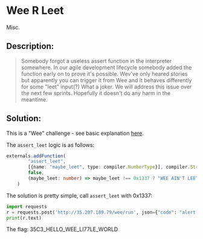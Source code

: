 # Wee R Leet
Misc.

## Description:
> Somebody forgot a useless assert function in the interpreter somewhere. In our agile development lifecycle somebody added the function early on to prove it's possible. Wev've only heared stories but apparently you can trigger it from Wee and it behaves differently for some "leet" input(?) What a joker. We will address this issue over the next few sprints. Hopefully it doesn't do any harm in the meantime.  


## Solution:

This is a "Wee" challenge - see basic explanation [here](./Wee/).

The `assert_leet` logic is as follows:
```typescript
externals.addFunction(
        "assert_leet",
        [{name: "maybe_leet", type: compiler.NumberType}], compiler.StringType,
        false,
        (maybe_leet: number) => maybe_leet !== 0x1337 ? "WEE AIN'T LEET" : flags.WEE_R_LEET
    )
```

The solution is pretty simple, call `assert_leet` with 0x1337:
```python
import requests
r = requests.post('http://35.207.189.79/wee/run', json={"code": "alert(assert_leet(4919))"})
print(r.text)
```

The flag: 35C3_HELLO_WEE_LI77LE_WORLD